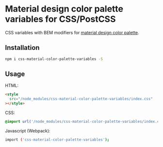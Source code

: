 # Material design color palette variables for CSS/PostCSS

CSS variables with BEM modifiers for [material design color palette](https://material.io/design/color/#color-theme-creation).

## Installation

```sh
npm i css-material-color-palette-variables -S
```

## Usage

HTML:

```html
<style
  src="/node_modules/css-material-color-palette-variables/index.css"
></style>
```

CSS:

```css
@import url('/node_modules/css-material-color-palette-variables/index.css');
```

Javascript (Webpack):

```sh
import ('css-material-color-palette-variables');
```
